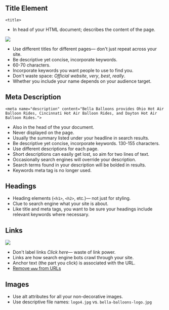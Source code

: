 ## Title Element

`<title>`

* In head of your HTML document; describes the content of the page.

<img src='http://making-the-internet.s3.amazonaws.com/seo-title-tag.png'>

* Use different titles for different pages&mdash; don't just repeat across your site.
* Be descriptive yet concise, incorporate keywords.
* 60-70 characters.
* Incorporate keywords you want people to use to find you.
* Don't waste space: *Official website*, *very*, *best*, *really*.
* Whether you include your name depends on your audience target.




## Meta Description

```
<meta name="description" content="Bella Balloons provides Ohio Hot Air Balloon Rides, Cincinnati Hot Air Balloon Rides, and Dayton Hot Air Balloon Rides.">
```

* Also in the head of the your document.
* Never displayed on the page.
* Usually the summary listed under your headline in search results.
* Be descriptive yet concise, incorporate keywords. 130-155 characters.
* Use different descriptions for each page. 
* Short descriptions can easily get lost, so aim for two lines of text.
* Occasionally search engines will override your description.
* Search terms found in your description will be bolded in results.
* Keywords meta tag is no longer used.




## Headings

* Heading elements (`<h1>`, `<h2>`, etc.)&mdash; not just for styling.
* Clue to search engine what your site is about.
* Like title and meta tags, you want to be sure your headings include relevant keywords where necessary.




## Links

<img src='http://making-the-internet.s3.amazonaws.com/seo-good-bad-links.png'>

* Don't label links *Click here*&mdash; waste of link power. 
* Links are how search engine bots crawl through your site.
* Anchor text (the part you click) is associated with the URL.
* [Remove `www` from URLs](https://gist.github.com/susanBuck/9240424)




## Images
* Use alt attributes for all your non-decorative images.
* Use descriptive file names: `logo4.jpg` vs. `bella-balloons-logo.jpg`
